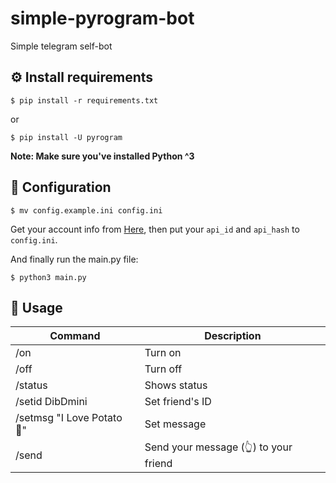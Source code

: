 # simple-pyrogram-bot
Simple telegram self-bot

## ⚙️ Install requirements
```
$ pip install -r requirements.txt
```
or
```
$ pip install -U pyrogram
```

**Note: Make sure you've installed Python ^3**

## 🔧 Configuration
```
$ mv config.example.ini config.ini
```
Get your account info from [Here](https://my.telegram.org/apps), then put your `api_id` and `api_hash` to `config.ini`.

And finally run the main.py file:
```
$ python3 main.py
```

## 📿 Usage
| Command | Description |
|---|---|
| /on | Turn on |
| /off | Turn off |
| /status | Shows status |
| /setid DibDmini | Set friend's ID |
| /setmsg "I Love Potato 🥔" | Set message |
| /send | Send your message (👆) to your friend |
